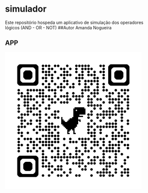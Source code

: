# simulador
Este repositório hospeda um aplicativo de simulação dos operadores lógicos (AND - OR - NOT) 
##Autor
Amanda Nogueira
## APP
![qrcode](https://github.com/amanda-nogueira/simulador/blob/main/img/qrcode.png)
